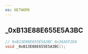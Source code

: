 ```yaml
---
ns: NETWORK
---
```

## _0xB13E88E655E5A3BC

```c
// 0xB13E88E655E5A3BC 0x36A5F2DA
void _0xB13E88E655E5A3BC();
```


